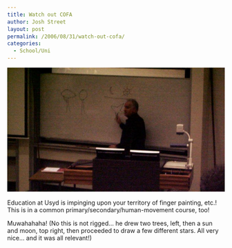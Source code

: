 ```yaml
---
title: Watch out COFA
author: Josh Street
layout: post
permalink: /2006/08/31/watch-out-cofa/
categories:
  - School/Uni
---
```

![Secret Teacher's business][1]

Education at Usyd is impinging upon your territory of finger painting, etc.! This is in a common primary/secondary/human-movement course, too!

Muwahahaha! (No this is not rigged&#8230; he drew two trees, left, then a sun and moon, top right, then proceeded to draw a few different stars. All very nice&#8230; and it was all relevant!)

 [1]: /blog/wp-content/2006/08/secret-teachers-business.jpg